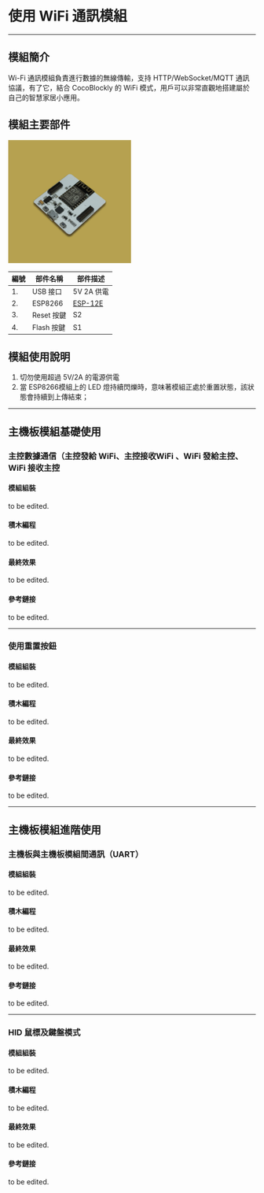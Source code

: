 # 使用 WiFi 通訊模組
---

## 模組簡介

Wi-Fi 通訊模組負責進行數據的無線傳輸，支持 HTTP/WebSocket/MQTT 通訊協議，有了它，結合 CocoBlockly 的 WiFi 模式，用戶可以非常直觀地搭建屬於自己的智慧家居小應用。

## 模組主要部件

<img src="/media/cocomod/modPic_0003_R0010176.jpg" width="250"/>

|編號 |部件名稱 | 部件描述  |
|-  |-  |-  |
|1. |USB 接口  |5V 2A 供電 |
|2. |ESP8266  | <a href='https://www.kloppenborg.net/images/blog/esp8266/esp8266-esp12e-specs.pdf' target='_blank'>ESP-12E</a>|
|3. |Reset 按鍵  |S2  |
|4. |Flash 按鍵  |S1  |



## 模組使用說明

1. 切勿使用超過 5V/2A 的電源供電
2. 當 ESP8266模組上的 LED 燈持續閃爍時，意味著模組正處於重置狀態，該狀態會持續到上傳結束；

---

## 主機板模組基礎使用

### 主控數據通信（主控發給 WiFi、主控接收WiFi 、WiFi 發給主控、WiFi 接收主控

#### 模組組裝

to be edited.

#### 積木編程

to be edited.

#### 最終效果

to be edited.

#### 參考鏈接

to be edited.

---

### 使用重置按鈕

#### 模組組裝

to be edited.

#### 積木編程

to be edited.

#### 最終效果

to be edited.

#### 參考鏈接

to be edited.

---

## 主機板模組進階使用

### 主機板與主機板模組間通訊（UART）

#### 模組組裝

to be edited.

#### 積木編程

to be edited.

#### 最終效果

to be edited.

#### 參考鏈接

to be edited.

---

### HID 鼠標及鍵盤模式

#### 模組組裝

to be edited.

#### 積木編程

to be edited.

#### 最終效果

to be edited.

#### 參考鏈接

to be edited.
